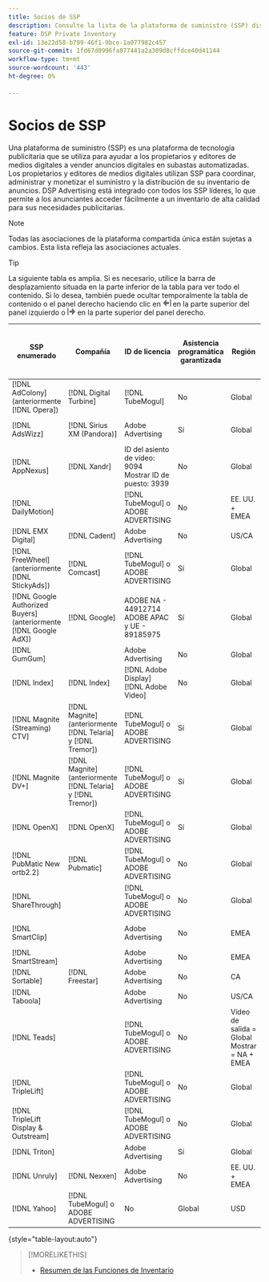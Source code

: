 ```yaml
---
title: Socios de SSP
description: Consulte la lista de la plataforma de suministro (SSP) disponible y los socios de intercambio abierto.
feature: DSP Private Inventory
exl-id: 13e22d58-b799-46f1-9bce-1a077982c457
source-git-commit: 1fd67d0996fa877441a2a309d8cffdce40d41144
workflow-type: tm+mt
source-wordcount: '443'
ht-degree: 0%

---
```


# Socios de SSP

Una plataforma de suministro (SSP) es una plataforma de tecnología publicitaria que se utiliza para ayudar a los propietarios y editores de medios digitales a vender anuncios digitales en subastas automatizadas. Los propietarios y editores de medios digitales utilizan SSP para coordinar, administrar y monetizar el suministro y la distribución de su inventario de anuncios. DSP Advertising está integrado con todos los SSP líderes, lo que permite a los anunciantes acceder fácilmente a un inventario de alta calidad para sus necesidades publicitarias.

>[!NOTE]
>
>Todas las asociaciones de la plataforma compartida única están sujetas a cambios. Esta lista refleja las asociaciones actuales.

>[!TIP]
>
>La siguiente tabla es amplia. Si es necesario, utilice la barra de desplazamiento situada en la parte inferior de la tabla para ver todo el contenido. Si lo desea, también puede ocultar temporalmente la tabla de contenido o el panel derecho haciendo clic en ![Ocultar panel izquierdo](/help/dsp/assets/hide-left-pane.png "Ocultar panel izquierdo") en la parte superior del panel izquierdo o ![Ocultar panel derecho](/help/dsp/assets/hide-right-pane.png "Ocultar panel derecho") en la parte superior del panel derecho.

| SSP enumerado | Compañía | ID de licencia | Asistencia programática garantizada | Región | Moneda admitida | Escritorio de vídeo | Video Mobile | CTV de vídeo | Mostrar escritorio | Mostrar móvil | Pantalla nativa | Audio para equipos de escritorio y móviles |
|--- |--- |--- |--- |--- |--- |--- |--- |--- |--- |--- |--- |--- |
| [!DNL AdColony] (anteriormente [!DNL Opera]) | [!DNL Digital Turbine] | [!DNL TubeMogul] | No | Global | USD | x | x |  | x | x |  |  |
| [!DNL AdsWizz] | [!DNL Sirius XM (Pandora)] | Adobe Advertising | Sí | Global | USD, EUR, GBP |  |  |  |  |  |  | x |
| [!DNL AppNexus] | [!DNL Xandr] | ID del asiento de vídeo: 9094<br>Mostrar ID de puesto: 3939 | No | Global | USD | x | x | x | x | x |  |  |
| [!DNL DailyMotion] |  | [!DNL TubeMogul] o ADOBE ADVERTISING | No | EE. UU. + EMEA | USD, EUR | x | x | x | x | x |  |  |
| [!DNL EMX Digital] | [!DNL Cadent] | Adobe Advertising | No | US/CA | USD | x | x | x | x | x |  |  |
| [!DNL FreeWheel] (anteriormente [!DNL StickyAds]) | [!DNL Comcast] | [!DNL TubeMogul] o ADOBE ADVERTISING | Sí | Global | USD, EUR, AUD, GBP | x | x | x |  |  |  |  |
| [!DNL Google Authorized Buyers] (anteriormente [!DNL Google AdX]) | [!DNL Google] | ADOBE NA - 44912714<br>ADOBE APAC y UE - 89185975 | Sí | Global | USD, BRL | x | x | x | x | x |  | x |
| [!DNL GumGum] |  | Adobe Advertising | No | Global | USD | x | x |  | x | x |  |  |
| [!DNL Index] | [!DNL Index] | [!DNL Adobe Display]<br>[!DNL Adobe Video] | No | Global | USD | x | x | x | x | x | | |
| [!DNL Magnite (Streaming) CTV] | [!DNL Magnite] (anteriormente [!DNL Telaria] y [!DNL Tremor]) | [!DNL TubeMogul] o ADOBE ADVERTISING | Sí | Global | AUD, USD | x | x | x |  |  |  |  |
| [!DNL Magnite DV+] | [!DNL Magnite] (anteriormente [!DNL Telaria] y [!DNL Tremor]) | [!DNL TubeMogul] o ADOBE ADVERTISING | Sí | Global | USD | x | x | x | x | x |  | x |
| [!DNL OpenX] | [!DNL OpenX] | [!DNL TubeMogul] o ADOBE ADVERTISING | Sí | Global | USD | x | x | x | x | x |  |  |
| [!DNL PubMatic New ortb2.2] | [!DNL Pubmatic] | [!DNL TubeMogul] o ADOBE ADVERTISING | No | Global | USD | x | x | x | x | x |  |  |
| [!DNL ShareThrough] |  | [!DNL TubeMogul] o ADOBE ADVERTISING | No | Global | USD | x | x | x | x | x | x |  |
| [!DNL SmartClip] |  | Adobe Advertising | No | EMEA | Todas las monedas | x | x | x | x | x |  |  |
| [!DNL SmartStream] |  | Adobe Advertising | No | EMEA | EUR, USD | x | x |  |  |  |  |  |
| [!DNL Sortable] | [!DNL Freestar] | Adobe Advertising | No | CA | USD |  |  |  | x | x |  |  |
| [!DNL Taboola] |  | Adobe Advertising | No | US/CA | USD | x | x |  |  |  |  |  |
| [!DNL Teads] |  | [!DNL TubeMogul] o ADOBE ADVERTISING | No | Vídeo de salida = Global<br>Mostrar = NA + EMEA | USD | x | x |  | x | x |  |  |
| [!DNL TripleLift] |  | [!DNL TubeMogul] o ADOBE ADVERTISING | No | Global | USD |  |  |  |  |  | x |  |
| [!DNL TripleLift Display & Outstream] |  | [!DNL TubeMogul] o ADOBE ADVERTISING | No | Global | USD | x | x | x | x | x |  |  |
| [!DNL Triton] |  | Adobe Advertising | Sí | Global | USD |  |  |  |  |  |  | x |
| [!DNL Unruly] | [!DNL Nexxen] | Adobe Advertising | No | EE. UU. + EMEA | USD | x | x | x |  |  |  |  |
| [!DNL Yahoo] | [!DNL TubeMogul] o ADOBE ADVERTISING | No | Global | USD | x | x | x | x | x |  |  |

{style="table-layout:auto"}

>[!MORELIKETHIS]
>
>* [Resumen de las Funciones de Inventario](inventory-overview.md)
